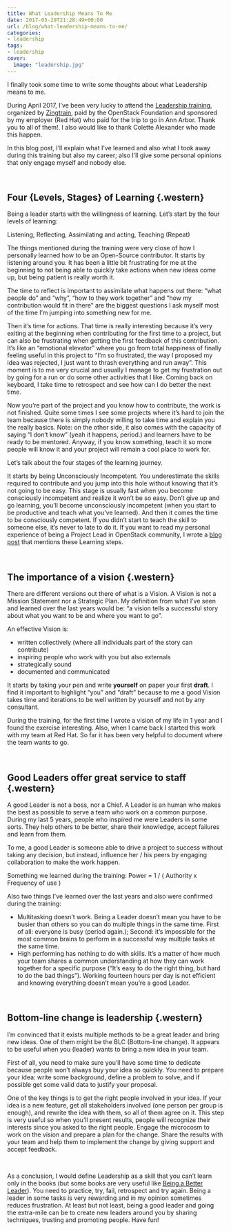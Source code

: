 ```yaml
---
title: What Leadership Means To Me
date: 2017-05-29T21:28:49+00:00
url: /blog/what-leadership-means-to-me/
categories:
- leadership
tags:
- leadership
cover:
  image: "leadership.jpg"
---
```

I finally took some time to write some thoughts about what Leadership means to me.

<!--more-->

During April 2017, I’ve been very lucky to attend the [Leadership training][1], organized by [Zingtrain][2], paid by the OpenStack Foundation and sponsored by my employer (Red Hat) who paid for the trip to go in Ann Arbor. Thank you to all of them!. I also would like to thank Colette Alexander who made this happen.

In this blog post, I’ll explain what I’ve learned and also what I took away during this training but also my career; also I’ll give some personal opinions that only engage myself and nobody else.

&nbsp;

## Four {Levels, Stages} of Learning {.western}

Being a leader starts with the willingness of learning. Let’s start by the four levels of learning:

Listening, Reflecting, Assimilating and acting, Teaching (Repeat)

The things mentioned during the training were very close of how I personally learned how to be an Open-Source contributor. It starts by listening around you. It has been a little bit frustrating for me at the beginning to not being able to quickly take actions when new ideas come up, but being patient is really worth it.

The time to reflect is important to assimilate what happens out there: “what people do” and “why”, “how to they work together” and “how my contribution would fit in there” are the biggest questions I ask myself most of the time I’m jumping into something new for me.

Then it’s time for actions. That time is really interesting because it’s very exiting at the beginning when contributing for the first time to a project, but can also be frustrating when getting the first feedback of this contribution. It’s like an “emotional elevator” where you go from total happiness of finally feeling useful in this project to “I’m so frustrated, the way I proposed my idea was rejected, I just want to thrash everything and run away”. This moment is to me very crucial and usually I manage to get my frustration out by going for a run or do some other activities that I like. Coming back on keyboard, I take time to retrospect and see how can I do better the next time.

Now you’re part of the project and you know how to contribute, the work is not finished. Quite some times I see some projects where it’s hard to join the team because there is simply nobody willing to take time and explain you the really basics. Note: on the other side, it also comes with the capacity of saying “I don’t know” (yeah it happens, period.) and learners have to be ready to be mentored. Anyway, if you know something, teach it so more people will know it and your project will remain a cool place to work for.

Let’s talk about the four stages of the learning journey.

It starts by being Unconsciously Incompetent. You underestimate the skills required to contribute and you jump into this hole without knowing that it’s not going to be easy. This stage is usually fast when you become consciously incompetent and realize it won’t be so easy. Don’t give up and go learning, you’ll become unconsciously incompetent (when you start to be productive and teach what you’ve learned). And then it comes the time to be consciously competent. If you didn’t start to teach the skill to someone else, it’s never to late to do it. If you want to read my personal experience of being a Project Lead in OpenStack community, I wrote a [blog post][3] that mentions these Learning steps.

&nbsp;

## The importance of a vision {.western}

There are different versions out there of what is a Vision. A Vision is not a Mission Statement nor a Strategic Plan. My definition from what I’ve seen and learned over the last years would be: “a vision tells a successful story about what you want to be and where you want to go”.

An effective Vision is:

* written collectively (where all individuals part of the story can contribute)
* inspiring people who work with you but also externals
* strategically sound
* documented and communicated

It starts by taking your pen and write **yourself** on paper your first **draft**. I find it important to highlight “you” and “draft” because to me a good Vision takes time and iterations to be well written by yourself and not by any consultant.

During the training, for the first time I wrote a vision of my life in 1 year and I found the exercise interesting. Also, when I came back I started this work with my team at Red Hat. So far it has been very helpful to document where the team wants to go.

&nbsp;

## Good Leaders offer great service to staff {.western}

A good Leader is not a boss, nor a Chief. A Leader is an human who makes the best as possible to serve a team who work on a common purpose. During my last 5 years, people who inspired me were Leaders in some sorts. They help others to be better, share their knowledge, accept failures and learn from them.

To me, a good Leader is someone able to drive a project to success without taking any decision, but instead, influence her / his peers by engaging collaboration to make the work happen.

Something we learned during the training: Power = 1 / ( Authority x Frequency of use )

Also two things I’ve learned over the last years and also were confirmed during the training:

* Multitasking doesn’t work. Being a Leader doesn’t mean you have to be busier than others so you can do multiple things in the same time. First of all: everyone is busy (period again.); Second: it’s impossible for the most common brains to perform in a successful way multiple tasks at the same time.
* High performing has nothing to do with skills. It’s a matter of how much your team shares a common understanding at how they can work together for a specific purpose (“It’s easy to do the right thing, but hard to do the bad things”). Working fourteen hours per day is not efficient and knowing everything doesn’t mean you’re a good Leader.

&nbsp;
&nbsp;

## Bottom-line change is leadership {.western}

I’m convinced that it exists multiple methods to be a great leader and bring new ideas. One of them might be the BLC (Bottom-line change). It appears to be useful when you (leader) wants to bring a new idea in your team.

First of all, you need to make sure you’ll have some time to dedicate because people won’t always buy your idea so quickly. You need to prepare your idea: write some background, define a problem to solve, and if possible get some valid data to justify your proposal.

One of the key things is to get the right people involved in your idea. If your idea is a new feature, get all stakeholders involved (one person per group is enough), and rewrite the idea with them, so all of them agree on it. This step is very useful so when you’ll present results, people will recognize their interests since you asked to the right people. Engage the microcosm to work on the vision and prepare a plan for the change. Share the results with your team and help them to implement the change by giving support and accept feedback.

&nbsp;
&nbsp;

As a conclusion, I would define Leadership as a skill that you can’t learn only in the books (but some books are very useful like [Being a Better Leader][4]). You need to practice, try, fail, retrospect and try again. Being a leader in some tasks is very rewarding and in my opinion sometimes reduces frustration. At least but not least, being a good leader and going the extra-mile can be to create new leaders around you by sharing techniques, trusting and promoting people. Have fun!

 [1]: https://etherpad.openstack.org/p/Leadershiptraining
 [2]: http://www.zingtrain.com/our-seminars/leading-with-zing
 [3]: http://my1.fr/blog/my-journey-as-an-openstack-ptl/
 [4]: https://www.zingtrain.com/being-a-better-leader
